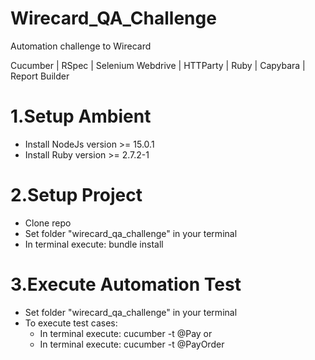 # Wirecard_QA_Challenge
Automation challenge to Wirecard

Cucumber | RSpec | Selenium Webdrive | HTTParty | Ruby | Capybara | Report Builder

# 1.Setup Ambient
- Install NodeJs version >= 15.0.1
- Install Ruby version >= 2.7.2-1

# 2.Setup Project
- Clone repo
- Set folder "wirecard_qa_challenge" in your terminal
- In terminal execute: bundle install

# 3.Execute Automation Test
- Set folder "wirecard_qa_challenge" in your terminal
- To execute test cases:
    - In terminal execute: cucumber -t @Pay
    or
    - In terminal execute: cucumber -t @PayOrder

